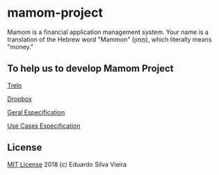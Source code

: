 # mamom-project
Mamom is a financial application management system.
Your name is a translation of the Hebrew word "Mammon" (מָמוֹן), which literally means "money."

## To help us to develop Mamom Project
[Trelo](https://goo.gl/Ei86PP)

[Dropbox](https://www.dropbox.com/sh/bslp9ak7sa0n3n5/AACt-_kJyzQR2wlouFGiO4XRa?dl=0)

[Geral Especification](https://goo.gl/MnjkKz)

[Use Cases Especification](https://goo.gl/dZAmxz)

## License
[MIT License](https://github.com/euodeionomedeusuario/mamom-project/blob/master/LICENSE) 2018 (c) Eduardo Silva Vieira

